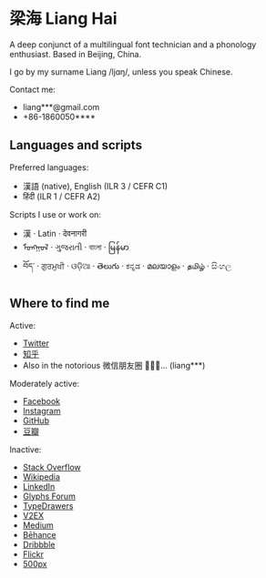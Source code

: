 # 梁海 Liang Hai

A deep conjunct of a multilingual font technician and a phonology enthusiast. Based in Beijing, China.

I go by my surname Liang /ljɑŋ/, unless you speak Chinese.

Contact me:

- liang\*\*\*@gmail.com
- +86-1860050\*\*\*\*

## Languages and scripts

Preferred languages:

- 漢語 (native), English (ILR 3 / CEFR C1)
- हिंदी (ILR 1 / CEFR A2)

Scripts I use or work on:

- 漢 · Latin · देवनागरी
- ᠮᠣᠩᠭᠣᠯ · ગુજરાતી · বাংলা · မြန်မာ
- བོད་ · ਗੁਰਮੁਖੀ · ଓଡ଼ିଆ · తెలుగు · ಕನ್ನಡ · മലയാളം · தமிழ் · සිංහල

## Where to find me

Active:

- [Twitter](https://twitter.com/lianghai)
- [知乎](https://zhihu.com/people/lianghai)
- Also in the notorious 微信朋友圈 🤦🏻‍♂️… (liang\*\*\*)

Moderately active:

- [Facebook](https://facebook.com/lianghai)
- [Instagram](https://instagram.com/lianghai)
- [GitHub](https://github.com/lianghai)
- [豆瓣](https://douban.com/people/thestral)

Inactive:

- [Stack Overflow](https://stackoverflow.com/users/7603006)
- [Wikipedia](https://en.wikipedia.org/wiki/User:梁海)
- [LinkedIn](https://linkedin.com/in/lianghai)
- [Glyphs Forum](https://forum.glyphsapp.com/users/lianghai)
- [TypeDrawers](http://typedrawers.com/profile/2413/lianghai)
- [V2EX](https://www.v2ex.com/member/lianghai)
- [Medium](https://medium.com/@lianghai)
- [Bēhance](https://behance.net/lianghai)
- [Dribbble](https://dribbble.com/lianghai)
- [Flickr](https://flickr.com/photos/liang-hai)
- [500px](https://500px.com/lianghai)

